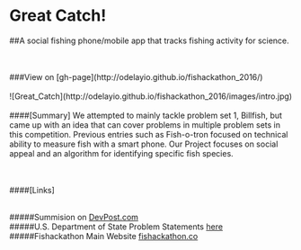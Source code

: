 # Great Catch!

##A social fishing phone/mobile app that tracks fishing activity for science.

<br>
<br>
###View on [gh-page](http://odelayio.github.io/fishackathon_2016/)

<br>
<br>
![Great_Catch](http://odelayio.github.io/fishackathon_2016/images/intro.jpg)
<br>
<br>
####[Summary]
We attempted to mainly tackle problem set 1, Billfish, but came up with an idea that can cover problems in multiple problem sets in this competition. Previous entries such as Fish-o-tron focused on technical ability to measure fish with a smart phone. Our Project focuses on social appeal and an algorithm for identifying specific fish species.

<br>
<br>
<br>

####[Links]
<br>
<br>


#####Summision on [DevPost.com](http://devpost.com/software/great-catch)
<br>
#####U.S. Department of State Problem Statements  [here](https://challenges.s3.amazonaws.com/fishackathon/2016%20Fishackathon%20Final%20Problem%20Statements.pdf)
<br>
#####Fishackathon Main Website [fishackathon.co](http://www.fishackathon.co/)
